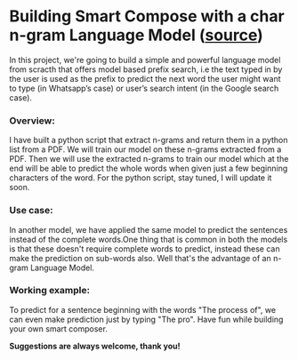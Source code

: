 # Building Smart Compose with a char n-gram Language Model ([source](https://towardsdatascience.com/gmail-style-smart-compose-using-char-n-gram-language-models-a73c09550447))

In this project, we're going to build a simple and powerful language model from scracth that offers model based prefix search, i.e the text typed in by the user is used as the prefix to predict the next word the user might want to type (in Whatsapp’s case) or user’s search intent (in the Google search case).

### Overview:
I have built a python script that extract n-grams and return them in a python list from a PDF. We will train our model on these n-grams extracted from a PDF. Then we will use the extracted n-grams to train our model which at the end will be able to predict the whole words when given just a few beginning characters of the word. For the python script, stay tuned, I will update it soon.

### Use case:
In another model, we have applied the same model to predict the sentences instead of the complete words.One thing that is common in both the models is that these doesn't require complete words to predict, instead these can make the prediction on sub-words also. Well that's the advantage of an n-gram Language Model.

### Working example:
To predict for a sentence beginning with the words
"The process of", we can even make prediction just by typing "The pro".
Have fun while building your own smart composer.

**Suggestions are always welcome, thank you!**
